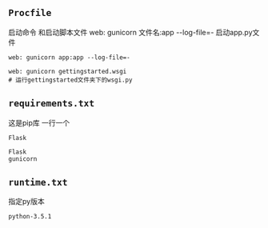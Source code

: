 
##  `Procfile`

启动命令 和启动脚本文件   web: gunicorn 文件名:app --log-file=-   启动app.py文件
~~~
web: gunicorn app:app --log-file=-
~~~

~~~
web: gunicorn gettingstarted.wsgi
# 运行gettingstarted文件夹下的wsgi.py
~~~



##  `requirements.txt`

这是pip库 一行一个

~~~
Flask
~~~


~~~
Flask
gunicorn
~~~


##  `runtime.txt`
指定py版本 

~~~sh
python-3.5.1
~~~



